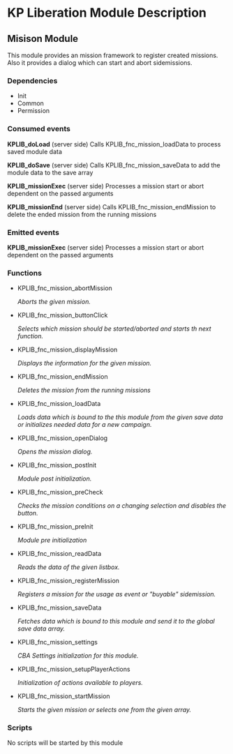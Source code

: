 # KP Liberation Module Description

## Misison Module
This module provides an mission framework to register created missions.
Also it provides a dialog which can start and abort sidemissions.

### Dependencies
* Init
* Common
* Permission

### Consumed events
**KPLIB_doLoad** (server side)
Calls KPLIB_fnc_mission_loadData to process saved module data

**KPLIB_doSave** (server side)
Calls KPLIB_fnc_mission_saveData to add the module data to the save array

**KPLIB_missionExec** (server side)
Processes a mission start or abort dependent on the passed arguments

**KPLIB_missionEnd** (server side)
Calls KPLIB_fnc_mission_endMission to delete the ended mission from the running missions

### Emitted events
**KPLIB_missionExec** (server side)
Processes a mission start or abort dependent on the passed arguments

### Functions
* KPLIB_fnc_mission_abortMission

  *Aborts the given mission.*

* KPLIB_fnc_mission_buttonClick

  *Selects which mission should be started/aborted and starts th next function.*

* KPLIB_fnc_mission_displayMission

  *Displays the information for the given mission.*

* KPLIB_fnc_mission_endMission

  *Deletes the mission from the running missions*

* KPLIB_fnc_mission_loadData

  *Loads data which is bound to the this module from the given save data or initializes needed data for a new campaign.*

* KPLIB_fnc_mission_openDialog

  *Opens the mission dialog.*

* KPLIB_fnc_mission_postInit

  *Module post initialization.*

* KPLIB_fnc_mission_preCheck

  *Checks the mission conditions on a changing selection and disables the button.*

* KPLIB_fnc_mission_preInit

  *Module pre initialization*

* KPLIB_fnc_mission_readData

  *Reads the data of the given listbox.*

* KPLIB_fnc_mission_registerMission

  *Registers a mission for the usage as event or "buyable" sidemission.*

* KPLIB_fnc_mission_saveData

  *Fetches data which is bound to this module and send it to the global save data array.*

* KPLIB_fnc_mission_settings

  *CBA Settings initialization for this module.*

* KPLIB_fnc_mission_setupPlayerActions

  *Initialization of actions available to players.*

* KPLIB_fnc_mission_startMission

  *Starts the given mission or selects one from the given array.*

### Scripts
No scripts will be started by this module
